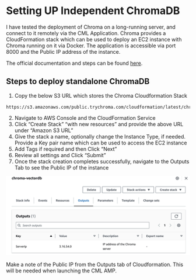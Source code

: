 # Setting UP Independent ChromaDB

I have tested the deployment of Chroma on a long-running server, and connect to it remotely via the CML Application. Chroma provides a CloudFormation stack which can be used to deploy an EC2 instance with Chroma running on it via Docker. The application is accessible via port 8000 and the Public IP address of the instance.

The official documentation and steps can be found [here](https://docs.trychroma.com/deployment).

## Steps to deploy standalone ChromaDB

1. Copy the below S3 URL which stores the Chroma Cloudformation Stack
```
https://s3.amazonaws.com/public.trychroma.com/cloudformation/latest/chroma.cf.json
```

2. Navigate to AWS Console and the CloudFormation Service
3. Click “Create Stack” “with new resources” and provide the above URL under “Amazon S3 URL”
4. Give the stack a name, optionally change the Instance Type, if needed. Provide a Key pair name which can be used to access the EC2 instance
5. Add Tags if required and then Click “Next”
6. Review all settings and Click “Submit”
7. Once the stack creation  completes successfully, navigate to the Outputs Tab to see the Public IP of the instance

![Chroma CloudFormation](../images/chroma_cfn.png)

Make a note of the Public IP from the Outputs tab of Cloudformation. This will be needed when launching the CML AMP.


